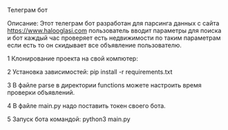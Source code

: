 Телеграм бот

Описание: Этот телеграм бот разработан для парсинга данных с сайта https://www.halooglasi.com пользователь вводит параметры для поиска 
и бот каждый час проверяет есть недвижимости по таким параметрам если есть то он скидывает все объявление пользователю.

1 Клонирование проекта на свой компютер:

2 Установка зависимостей: 
pip install -r requirements.txt

3 В файле parse в директории functions можете настроить время проверки объявлений.

4 В файле main.py надо поставить токен своего бота.

5 Запуск бота командой: python3 main.py